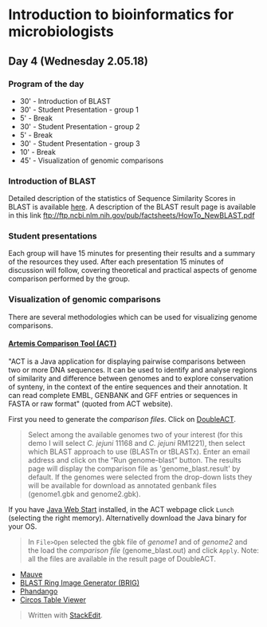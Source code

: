 ﻿# Introduction to bioinformatics for microbiologists

## Day 4 (Wednesday 2.05.18)

### Program of the day

* 30' - Introduction of BLAST
* 30' - Student Presentation - group 1
*   5' - Break 
* 30' - Student Presentation - group 2 
*   5' - Break
* 30' - Student Presentation - group 3
* 10' - Break
* 45' - Visualization of genomic comparisons

### Introduction of BLAST
Detailed description of the statistics of Sequence Similarity Scores in BLAST is available [here](https://www.ncbi.nlm.nih.gov/BLAST/tutorial/Altschul-1.html). A description of the BLAST result page is available in this link ftp://ftp.ncbi.nlm.nih.gov/pub/factsheets/HowTo_NewBLAST.pdf
### Student presentations
Each group will have 15 minutes for presenting their results and a summary of the resources they used. After each presentation 15 minutes of discussion will follow, covering theoretical and practical aspects of genome comparison performed by the group.
### Visualization of genomic comparisons
There are several methodologies which can be used for visualizing genome comparisons. 
#### [Artemis Comparison Tool (ACT)](http://www.sanger.ac.uk/science/tools/artemis-comparison-tool-act)
"ACT is a Java application for displaying pairwise comparisons between two or more DNA sequences. It can be used to identify and analyse regions of similarity and difference between genomes and to explore conservation of synteny, in the context of the entire sequences and their annotation. It can read complete EMBL, GENBANK and GFF entries or sequences in FASTA or raw format" (quoted from ACT website).

First you need to generate the *comparison files*. Click on [DoubleACT](http://www.hpa-bioinfotools.org.uk/pise/double_actv2.html). 
> Select among the available genomes two of your interest (for this demo I will select *C. jejuni* 11168 and *C. jejuni* RM1221), then select which BLAST approach to use (BLASTn or tBLASTx). Enter an email address and click on the “Run genome-blast” button. The results page will display the comparison file as 'genome_blast.result' by default. If the genomes were selected from the drop-down lists they will be available for download as annotated genbank files (genome1.gbk and genome2.gbk). 

If you have [Java Web Start]() installed, in the ACT webpage click `Lunch` (selecting the right memory). Alternativelly download the Java binary for your OS. 
> In `File>Open` selected the gbk file of *genome1* and of *genome2* and the load the *comparison file* (genome_blast.out) and click `Apply`. Note: all the files are available in the result page of DoubleACT.


* [Mauve](http://darlinglab.org/mauve/mauve.html)
* [BLAST Ring Image Generator (BRIG)](http://brig.sourceforge.net/)
* [Phandango](https://github.com/jameshadfield/phandango)
* [Circos Table Viewer](http://mkweb.bcgsc.ca/tableviewer/)


> Written with [StackEdit](https://stackedit.io/).
